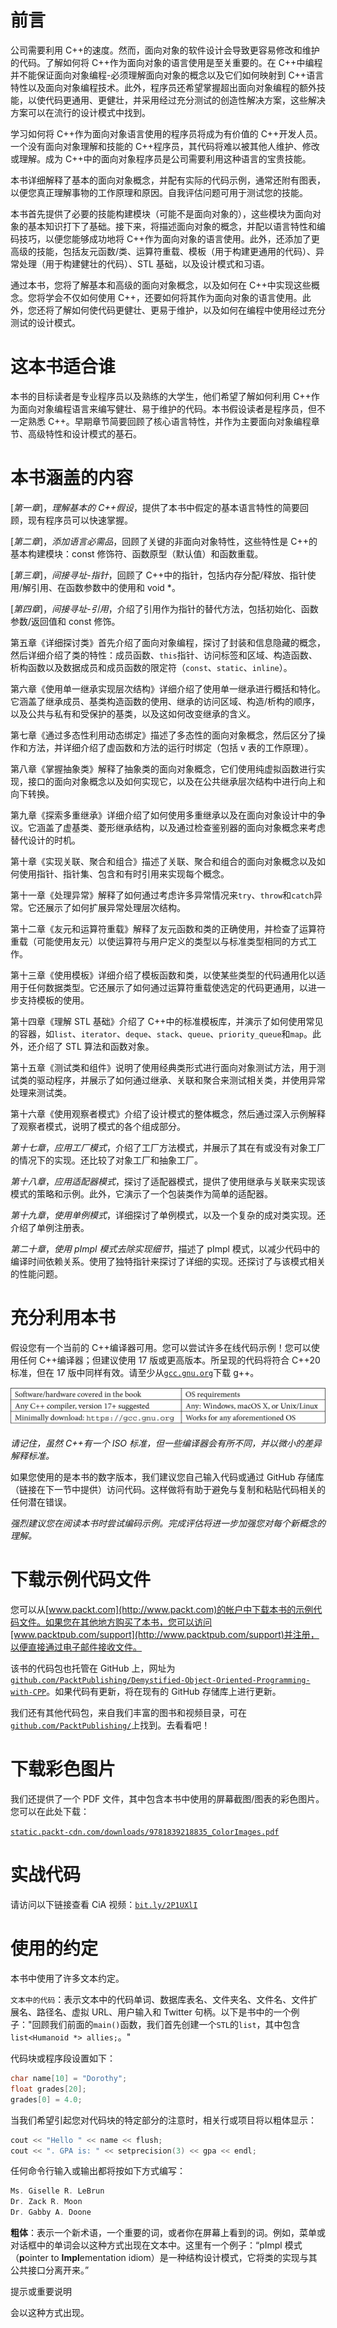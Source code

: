# 前言

公司需要利用 C++的速度。然而，面向对象的软件设计会导致更容易修改和维护的代码。了解如何将 C++作为面向对象的语言使用是至关重要的。在 C++中编程并不能保证面向对象编程-必须理解面向对象的概念以及它们如何映射到 C++语言特性以及面向对象编程技术。此外，程序员还希望掌握超出面向对象编程的额外技能，以使代码更通用、更健壮，并采用经过充分测试的创造性解决方案，这些解决方案可以在流行的设计模式中找到。

学习如何将 C++作为面向对象语言使用的程序员将成为有价值的 C++开发人员。一个没有面向对象理解和技能的 C++程序员，其代码将难以被其他人维护、修改或理解。成为 C++中的面向对象程序员是公司需要利用这种语言的宝贵技能。

本书详细解释了基本的面向对象概念，并配有实际的代码示例，通常还附有图表，以便您真正理解事物的工作原理和原因。自我评估问题可用于测试您的技能。

本书首先提供了必要的技能构建模块（可能不是面向对象的），这些模块为面向对象的基本知识打下了基础。接下来，将描述面向对象的概念，并配以语言特性和编码技巧，以便您能够成功地将 C++作为面向对象的语言使用。此外，还添加了更高级的技能，包括友元函数/类、运算符重载、模板（用于构建更通用的代码）、异常处理（用于构建健壮的代码）、STL 基础，以及设计模式和习语。

通过本书，您将了解基本和高级的面向对象概念，以及如何在 C++中实现这些概念。您将学会不仅如何使用 C++，还要如何将其作为面向对象的语言使用。此外，您还将了解如何使代码更健壮、更易于维护，以及如何在编程中使用经过充分测试的设计模式。

# 这本书适合谁

本书的目标读者是专业程序员以及熟练的大学生，他们希望了解如何利用 C++作为面向对象编程语言来编写健壮、易于维护的代码。本书假设读者是程序员，但不一定熟悉 C++。早期章节简要回顾了核心语言特性，并作为主要面向对象编程章节、高级特性和设计模式的基石。

# 本书涵盖的内容

[*第一章*]，*理解基本的 C++假设*，提供了本书中假定的基本语言特性的简要回顾，现有程序员可以快速掌握。

[*第二章*]，*添加语言必需品*，回顾了关键的非面向对象特性，这些特性是 C++的基本构建模块：const 修饰符、函数原型（默认值）和函数重载。

[*第三章*]，*间接寻址-指针*，回顾了 C++中的指针，包括内存分配/释放、指针使用/解引用、在函数参数中的使用和 void *。

[*第四章*]，*间接寻址-引用*，介绍了引用作为指针的替代方法，包括初始化、函数参数/返回值和 const 修饰。

第五章《详细探讨类》首先介绍了面向对象编程，探讨了封装和信息隐藏的概念，然后详细介绍了类的特性：成员函数、`this`指针、访问标签和区域、构造函数、析构函数以及数据成员和成员函数的限定符（`const`、`static`、`inline`）。

第六章《使用单一继承实现层次结构》详细介绍了使用单一继承进行概括和特化。它涵盖了继承成员、基类构造函数的使用、继承的访问区域、构造/析构的顺序，以及公共与私有和受保护的基类，以及这如何改变继承的含义。

第七章《通过多态性利用动态绑定》描述了多态性的面向对象概念，然后区分了操作和方法，并详细介绍了虚函数和方法的运行时绑定（包括 v 表的工作原理）。

第八章《掌握抽象类》解释了抽象类的面向对象概念，它们使用纯虚拟函数进行实现，接口的面向对象概念以及如何实现它，以及在公共继承层次结构中进行向上和向下转换。

第九章《探索多重继承》详细介绍了如何使用多重继承以及在面向对象设计中的争议。它涵盖了虚基类、菱形继承结构，以及通过检查鉴别器的面向对象概念来考虑替代设计的时机。

第十章《实现关联、聚合和组合》描述了关联、聚合和组合的面向对象概念以及如何使用指针、指针集、包含和有时引用来实现每个概念。

第十一章《处理异常》解释了如何通过考虑许多异常情况来`try`、`throw`和`catch`异常。它还展示了如何扩展异常处理层次结构。

第十二章《友元和运算符重载》解释了友元函数和类的正确使用，并检查了运算符重载（可能使用友元）以使运算符与用户定义的类型以与标准类型相同的方式工作。

第十三章《使用模板》详细介绍了模板函数和类，以使某些类型的代码通用化以适用于任何数据类型。它还展示了如何通过运算符重载使选定的代码更通用，以进一步支持模板的使用。

第十四章《理解 STL 基础》介绍了 C++中的标准模板库，并演示了如何使用常见的容器，如`list`、`iterator`、`deque`、`stack`、`queue`、`priority_queue`和`map`。此外，还介绍了 STL 算法和函数对象。

第十五章《测试类和组件》说明了使用经典类形式进行面向对象测试方法，用于测试类的驱动程序，并展示了如何通过继承、关联和聚合来测试相关类，并使用异常处理来测试类。

第十六章《使用观察者模式》介绍了设计模式的整体概念，然后通过深入示例解释了观察者模式，说明了模式的各个组成部分。

*第十七章*，*应用工厂模式*，介绍了工厂方法模式，并展示了其在有或没有对象工厂的情况下的实现。还比较了对象工厂和抽象工厂。

*第十八章*，*应用适配器模式*，探讨了适配器模式，提供了使用继承与关联来实现该模式的策略和示例。此外，它演示了一个包装类作为简单的适配器。

*第十九章*，*使用单例模式*，详细探讨了单例模式，以及一个复杂的成对类实现。还介绍了单例注册表。

*第二十章*，*使用 pImpl 模式去除实现细节*，描述了 pImpl 模式，以减少代码中的编译时间依赖关系。使用了独特指针来探讨了详细的实现。还探讨了与该模式相关的性能问题。

# 充分利用本书

假设您有一个当前的 C++编译器可用。您可以尝试许多在线代码示例！您可以使用任何 C++编译器；但建议使用 17 版或更高版本。所呈现的代码将符合 C++20 标准，但在 17 版中同样有效。请至少从[`gcc.gnu.org`](https://gcc.gnu.org)下载 g++。

![](img/B15702_Preface_Table_01.jpg)

*请记住，虽然 C++有一个 ISO 标准，但一些编译器会有所不同，并以微小的差异解释标准。*

如果您使用的是本书的数字版本，我们建议您自己输入代码或通过 GitHub 存储库（链接在下一节中提供）访问代码。这样做将有助于避免与复制和粘贴代码相关的任何潜在错误。

*强烈建议您在阅读本书时尝试编码示例。完成评估将进一步加强您对每个新概念的理解。*

# 下载示例代码文件

您可以从[www.packt.com](http://www.packt.com)的帐户中下载本书的示例代码文件。如果您在其他地方购买了本书，您可以访问[www.packtpub.com/support](http://www.packtpub.com/support)并注册，以便直接通过电子邮件接收文件。

该书的代码包也托管在 GitHub 上，网址为[`github.com/PacktPublishing/Demystified-Object-Oriented-Programming-with-CPP`](https://github.com/PacktPublishing/Demystified-Object-Oriented-Programming-with-CPP)。如果代码有更新，将在现有的 GitHub 存储库上进行更新。

我们还有其他代码包，来自我们丰富的图书和视频目录，可在[`github.com/PacktPublishing/`](https://github.com/PacktPublishing/)上找到。去看看吧！

# 下载彩色图片

我们还提供了一个 PDF 文件，其中包含本书中使用的屏幕截图/图表的彩色图片。您可以在此处下载：

[`static.packt-cdn.com/downloads/9781839218835_ColorImages.pdf`](https://static.packt-cdn.com/downloads/9781839218835_ColorImages.pdf)

# 实战代码

请访问以下链接查看 CiA 视频：[`bit.ly/2P1UXlI`](https://bit.ly/2P1UXlI)

# 使用的约定

本书中使用了许多文本约定。

`文本中的代码`：表示文本中的代码单词、数据库表名、文件夹名、文件名、文件扩展名、路径名、虚拟 URL、用户输入和 Twitter 句柄。以下是书中的一个例子："回顾我们前面的`main()`函数，我们首先创建一个`STL`的`list`，其中包含`list<Humanoid *> allies;`。"

代码块或程序段设置如下：

```cpp
char name[10] = "Dorothy"; 
float grades[20];  
grades[0] = 4.0;
```

当我们希望引起您对代码块的特定部分的注意时，相关行或项目将以粗体显示：

```cpp
cout << "Hello " << name << flush;
cout << ". GPA is: " << setprecision(3) << gpa << endl;
```

任何命令行输入或输出都将按如下方式编写：

```cpp
Ms. Giselle R. LeBrun
Dr. Zack R. Moon
Dr. Gabby A. Doone
```

**粗体**：表示一个新术语，一个重要的词，或者你在屏幕上看到的词。例如，菜单或对话框中的单词会以这种方式出现在文本中。这里有一个例子：“pImpl 模式（**p**ointer to **Impl**ementation idiom）是一种结构设计模式，它将类的实现与其公共接口分离开来。”

提示或重要说明

会以这种方式出现。
